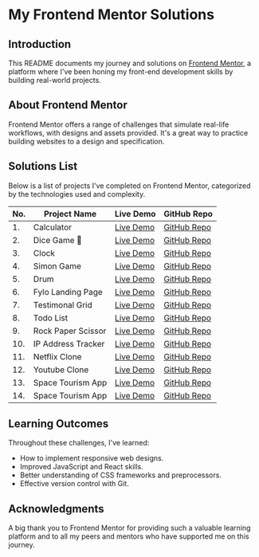# My Frontend Mentor Solutions

## Introduction

This README documents my journey and solutions on [Frontend Mentor](https://www.frontendmentor.io/), a platform where I've been honing my front-end development skills by building real-world projects.

## About Frontend Mentor

Frontend Mentor offers a range of challenges that simulate real-life workflows, with designs and assets provided. It's a great way to practice building websites to a design and specification.

## Solutions List

Below is a list of projects I've completed on Frontend Mentor, categorized by the technologies used and complexity.

| No. | Project Name       | Live Demo                                                    | GitHub Repo                                                    |
| --- | ------------------ | ------------------------------------------------------------ | -------------------------------------------------------------- |
| 1.  | Calculator         | [Live Demo](https://thrashraf.github.io/Calculator/)         | [GitHub Repo](https://github.com/thrashraf/Calculator)         |
| 2.  | Dice Game 🎲       | [Live Demo](https://thrashraf.github.io/Dice-Game/)          | [GitHub Repo](https://github.com/thrashraf/Dice-Game)          |
| 3.  | Clock              | [Live Demo](https://thrashraf.github.io/Clock/)              | [GitHub Repo](https://github.com/thrashraf/Clock)              |
| 4.  | Simon Game         | [Live Demo](https://thrashraf.github.io/Simon-Game/)         | [GitHub Repo](https://github.com/thrashraf/Simon-Game)         |
| 5.  | Drum               | [Live Demo](https://thrashraf.github.io/Drum/)               | [GitHub Repo](https://github.com/thrashraf/Drum)               |
| 6.  | Fylo Landing Page  | [Live Demo](https://thrashraf.github.io/Fylo-Landing-Page/)  | [GitHub Repo](https://github.com/thrashraf/Fylo-Landing-Page)  |
| 7.  | Testimonal Grid    | [Live Demo](https://thrashraf.github.io/Testimonal-grid/)    | [GitHub Repo](https://github.com/thrashraf/Testimonal-grid)    |
| 8.  | Todo List          | [Live Demo](https://thrashraf.github.io/To-Do-List/)         | [GitHub Repo](https://github.com/thrashraf/To-Do-List)         |
| 9.  | Rock Paper Scissor | [Live Demo](https://thrashraf.github.io/Rock-Paper-Scissor/) | [GitHub Repo](https://github.com/thrashraf/Rock-Paper-Scissor) |
| 10. | IP Address Tracker | [Live Demo](https://thrashraf.github.io/IP-Address-Tracker/) | [GitHub Repo](https://github.com/thrashraf/IP-Address-Tracker) |
| 11. | Netflix Clone      | [Live Demo](https://thrashraf.github.io/Netflix-Clone-V1/)   | [GitHub Repo](https://github.com/thrashraf/Netflix-Clone-V1)   |
| 12. | Youtube Clone      | [Live Demo](https://thrashraf.github.io/Youtube-clone-V1/)   | [GitHub Repo](git@github.com:thrashraf/Youtube-clone-V1.git)   |
| 13. | Space Tourism App  | [Live Demo](https://thrashraf.github.io/space-tourism-page/) | [GitHub Repo](https://github.com/thrashraf/space-tourism-page) |
| 14. | Space Tourism App  | [Live Demo](https://thrashraf.github.io/space-tourism-page/) | [GitHub Repo](https://github.com/thrashraf/space-tourism-page) |

## Learning Outcomes

Throughout these challenges, I've learned:

- How to implement responsive web designs.
- Improved JavaScript and React skills.
- Better understanding of CSS frameworks and preprocessors.
- Effective version control with Git.

## Acknowledgments

A big thank you to Frontend Mentor for providing such a valuable learning platform and to all my peers and mentors who have supported me on this journey.
